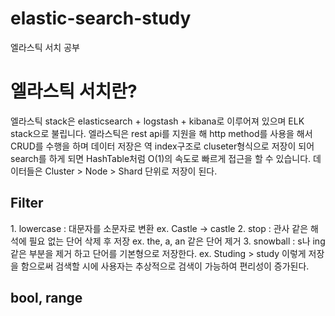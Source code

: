 # elastic-search-study
엘라스틱 서치 공부


<h1>엘라스틱 서치란?</h1>
엘라스틱 stack은 elasticsearch + logstash + kibana로 이루어져 있으며 ELK stack으로 불립니다. 
엘라스틱은 rest api를 지원을 해 http method를 사용을 해서 CRUD를 수행을 하며 
데이터 저장은 역 index구조로 cluseter형식으로 저장이 되어 search를 하게 되면 HashTable처럼 O(1)의 속도로 빠르게 접근을 할 수 있습니다.
데이터들은 Cluster > Node > Shard 단위로 저장이 된다.


<h2>Filter</h2>
1. lowercase : 대문자를 소문자로 변환 ex. Castle -> castle
2. stop : 관사 같은 해석에 필요 없는 단어 삭제 후 저장 ex. the, a, an 같은 단어 제거
3. snowball : s나 ing같은 부분을 제거 하고 단어를 기본형으로 저장한다. ex. Studing > study
이렇게 저장을 함으로써 검색할 시에 사용자는 추상적으로 검색이 가능하여 편리성이 증가된다. 

<h2>bool, range</h2>
